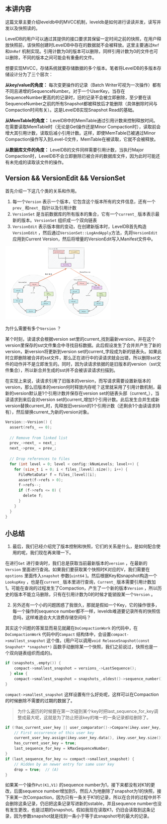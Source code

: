 ## **本讲内容**

这篇文章主要介绍leveldb中的MVCC机制，leveldb是如何进行读读并发，读写并发以及快照读的。

LevelDB的用户可以通过其提供的接口要求其保留一定时间之前的快照，在用户释放快照前，该快照创建时LevelDB中存在的数据就不会被释放。这里主要通过`Ref` 和`UnRef` 机制实现。引用计数为0的版本可以删除，同样引用计数为0的文件也可以删除，不同的版本之间可能会有重叠的文件。

想要实现MVCC，存储系统就要存储数据的多个版本。笔者将LevelDB的多版本存储设计分为了三个层次：

**从key/value的角度：** 每次变更操作的记录（Batch Writer可视为一次操作）都有不同且递增的SequenceNumber。对于一个UserKey，当存在SequenceNumber更高的的记录时，旧的记录不会被立即删除，至少要在该SequenceNumber之前的所有Snapshot都被释放后才能删除（具体删除时间与Compaction时间有关）。这是LevelDB实现Snapshot Read的基础。

**从MemTable的角度：** LevelDB中的MemTable通过引用计数来控制释放时间。在需要读取MemTable时（无论是Get操作还是Minor Compaction时），读取前会增大其引用计数，读取后减小引用计数。这样，即使MemTable已被通过Minor Compaction操作写入到Level-0文件，MemTable在被读取，它就不会被释放。

**从数据库文件的角度：** LevelDB的文件同样需要引用计数，当执行Major Compaction时，LevelDB不会立即删除已被合并的数据库文件，因为此时可能还有未完成的读取该文件的操作。





## **Version && VersionEdit && VersionSet**

首先介绍一下这几个类的关系和作用。

1. 每一个`Version` 表示一个版本，它包含这个版本所有的文件信息，还有一个`prev_` 和`next_` 指针以及引用计数
2. `VersionSet` 是当前数据库的所有版本的集合，它有一个`current_` 版本表示最新的版本。`VersionSet` 组织成一个双向链表
3. `VersionEdit` 表示版本做的变动，在创建新版本时，LevelDB首先构造`VersionEdit` ，然后通过`VersionSet::LogAndApply`方法，先将`VersionEdit` 应用到Current Version，然后将增量的VersionEdit写入Manifest文件中。

<img src="./img/version-1.png" style="zoom:33%;" />



为什么需要有多个`Version` ？

某个时刻，读请求会根据version set里的current_找到最新version，并在这个version里保存的sst文件集合中寻找目标数据。此后假设发生了合并并产生了新的version，新version将更新到version set的current_字段成为新的链表头。如果此时立即删除被合并的sst文件，那么正在进行中的读请求就会出错，所以删除sst文件的动作并不是立即发生的。同时，因为读请求依据的是旧版本的version（sst文件集合），所以新合并生成的sst并不会被该读请求扫描到。

在实现上来说，读请求引用了旧版本的version，而写请求需要设置新版本的version，那么旧版本的version何时释放内存呢？这里就采用了引用计数机制，最新的version默认是1个引用计数并保存在version set的链表头部（current_），当读请求到来后会对version set的current_增加1个引用计数。此后发生合并生成新version替换current_时，先释放旧version的1个引用计数（还剩余1个由读请求持有），然后替换current_为新的version对象。

```c
Version::~Version() {
  assert(refs_ == 0);

  // Remove from linked list
  prev_->next_ = next_;
  next_->prev_ = prev_;

  // Drop references to files
  for (int level = 0; level < config::kNumLevels; level++) {
    for (size_t i = 0; i < files_[level].size(); i++) {
      FileMetaData* f = files_[level][i];
      assert(f->refs > 0);
      f->refs--;
      if (f->refs <= 0) {
        delete f;
      }
    }
  }
}
```



## **小总结**

1. 最后，我们已经介绍完了版本控制和快照，它们的关系是什么，是如何配合使用的呢，我们现在再来理一下。

在进行`Get` 进行查询时，我们总是获取当前最新版本的`version` ，在最新的`Version` 里面进行查询。如果我们要获取某个快照时K对应的V，我们需要在`opstions` 里面传入`snapshot` 参数(`uint64` )。然后根据Key和snapshot构造一个`LookupKey` ，也是在`current_` 版本里进行查询，`Current_` 版本需要引用计数加1。可能在查询的过程发生了Compaction，产生了一个新的版本`Version` ，所以历史的版本不能立马删除，只有在引用计数为0的时候才能销毁某一个`Version` 。 



2. 另外还有一个小的问题困惑了我很久，那就是假如一个Key，它的操作很多，每一个操作的sequence number都不一样，leveldb难道要记录所有的快照信息吗，这样难道会大大浪费存储空间吗？

其实这个问题的答案显而易见就藏在`DoCompactionWork` 的代码中，在`DoCompactionWork` 代码中的`Compact` 结构体中，会设置`compact->smallest_snapshot` 这个值，(用户可以调用`void ReleaseSnapshot(const Snapshot* *snapshot*)` 函数手动删除某一个快照，我们之前说过，快照也是一个双向链表组织而成的)。

```c
if (snapshots_.empty()) {
    compact->smallest_snapshot = versions_->LastSequence();
  } else {
    compact->smallest_snapshot = snapshots_.oldest()->sequence_number();
}

```

`compact->smallest_snapshot` 这样设置有什么好处呢，这样可以在Compaction的时候删除不需要的过期的数据了。

> 为什么遍历的时候要在第一次碰到某个key时把last_sequence_for_key调整成最大呢，这就是为了防止把该key的唯一的一条记录都给删除了。

```c
if (!has_current_user_key || user_comparator()->Compare(ikey.user_key, Slice(current_user_key)) !=0) {
    // First occurrence of this user key
    current_user_key.assign(ikey.user_key.data(), ikey.user_key.size());
    has_current_user_key = true;
    last_sequence_for_key = kMaxSequenceNumber;
}
if (last_sequence_for_key <= compact->smallest_snapshot) {
    // Hidden by an newer entry for same user key
    drop = true;  // (A)
}
```

如果某一个操作`Put(K1,V1)` 的sequence number为1，接下来都没有对K1的更改，后面sequence number增加到5，然后人为地删除了snapshot为1的快照，接下来某一次Compaction，因为只有一条关于K1的记录，所以在合并的过程中并不会删除这条记录，仍旧把这条记录写进新的sstable，并且sequence number也没有发生更改，也是过期的snapshot。假如我现在读取K1，仍旧会读取到这条记录，因为参数snapshot就是找到一条小于等于此snapshot号的最大的记录。
